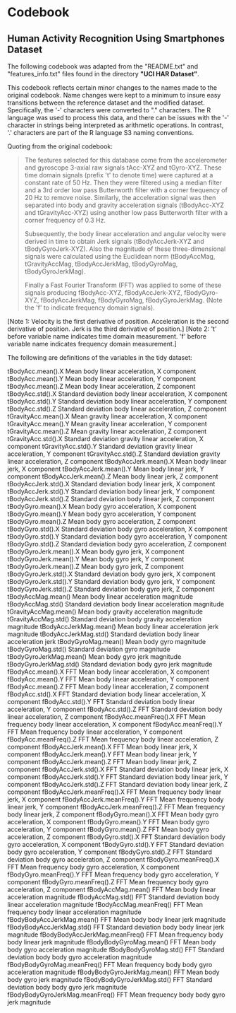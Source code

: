 Codebook
========

Human Activity Recognition Using Smartphones Dataset
----------------------------------------------------

The following codebook was adapted from the "README.txt" and "features_info.txt" files found in the directory **"UCI HAR Dataset"**.

This codebook reflects certain minor changes to the names made to the original codebook.  Name changes were kept to a minimum to insure easy transitions between the reference dataset and the modified dataset.  Specifically, the '-' characters were converted to "." characters.  The R language was used to process this data, and there can be issues with the '-' character in strings being interpreted as arithmetic operations.  In contrast, '.' characters are part of the R language S3 naming conventions.

Quoting from the original codebook:

> The features selected for this database come from the accelerometer and gyroscope 3-axial raw signals tAcc-XYZ and tGyro-XYZ. These time domain signals (prefix 't' to denote time) were captured at a constant rate of 50 Hz. Then they were filtered using a median filter and a 3rd order low pass Butterworth filter with a corner frequency of 20 Hz to remove noise. Similarly, the acceleration signal was then separated into body and gravity acceleration signals (tBodyAcc-XYZ and tGravityAcc-XYZ) using another low pass Butterworth filter with a corner frequency of 0.3 Hz.
>
> Subsequently, the body linear acceleration and angular velocity were derived in time to obtain Jerk signals (tBodyAccJerk-XYZ and tBodyGyroJerk-XYZ). Also the magnitude of these three-dimensional signals were calculated using the Euclidean norm (tBodyAccMag, tGravityAccMag, tBodyAccJerkMag, tBodyGyroMag, tBodyGyroJerkMag).
>
> Finally a Fast Fourier Transform (FFT) was applied to some of these signals producing fBodyAcc-XYZ, fBodyAccJerk-XYZ, fBodyGyro-XYZ, fBodyAccJerkMag, fBodyGyroMag, fBodyGyroJerkMag. (Note the 'f' to indicate frequency domain signals).

[Note 1: Velocity is the first derivative of position.
         Acceleration is the second derivative of position.
         Jerk is the third derivative of position.]
[Note 2: 't' before variable name indicates time domain measurement.
         'f' before variable name indicates frequency domain measurement.]

The following are definitions of the variables in the tidy dataset:

tBodyAcc.mean().X                Mean body linear acceleration, X component
tBodyAcc.mean().Y                Mean body linear acceleration, Y component
tBodyAcc.mean().Z                Mean body linear acceleration, Z component
tBodyAcc.std().X                 Standard deviation body linear acceleration, X component
tBodyAcc.std().Y                 Standard deviation body linear acceleration, Y component
tBodyAcc.std().Z                 Standard deviation body linear acceleration, Z component
tGravityAcc.mean().X             Mean gravity linear acceleration, X component
tGravityAcc.mean().Y             Mean gravity linear acceleration, Y component
tGravityAcc.mean().Z             Mean gravity linear acceleration, Z component
tGravityAcc.std().X              Standard deviation gravity linear acceleration, X component
tGravityAcc.std().Y              Standard deviation gravity linear acceleration, Y component
tGravityAcc.std().Z              Standard deviation gravity linear acceleration, Z component
tBodyAccJerk.mean().X            Mean body linear jerk, X component
tBodyAccJerk.mean().Y            Mean body linear jerk, Y component
tBodyAccJerk.mean().Z            Mean body linear jerk, Z component
tBodyAccJerk.std().X             Standard deviation body linear jerk, X component
tBodyAccJerk.std().Y             Standard deviation body linear jerk, Y component
tBodyAccJerk.std().Z             Standard deviation body linear jerk, Z component
tBodyGyro.mean().X               Mean body gyro acceleration, X component
tBodyGyro.mean().Y               Mean body gyro acceleration, Y component
tBodyGyro.mean().Z               Mean body gyro acceleration, Z component
tBodyGyro.std().X                Standard deviation body gyro acceleration, X component
tBodyGyro.std().Y                Standard deviation body gyro acceleration, Y component
tBodyGyro.std().Z                Standard deviation body gyro acceleration, Z component
tBodyGyroJerk.mean().X           Mean body gyro jerk, X component
tBodyGyroJerk.mean().Y           Mean body gyro jerk, Y component
tBodyGyroJerk.mean().Z           Mean body gyro jerk, Z component
tBodyGyroJerk.std().X            Standard deviation body gyro jerk, X component
tBodyGyroJerk.std().Y            Standard deviation body gyro jerk, Y component
tBodyGyroJerk.std().Z            Standard deviation body gyro jerk, Z component
tBodyAccMag.mean()               Mean body linear acceleration magnitude
tBodyAccMag.std()                Standard deviation body linear acceleration magnitude
tGravityAccMag.mean()            Mean body gravity acceleration magnitude
tGravityAccMag.std()             Standard deviation body gravity acceleration magnitude
tBodyAccJerkMag.mean()           Mean body linear acceleration jerk magnitude
tBodyAccJerkMag.std()            Standard deviation body linear acceleration jerk
tBodyGyroMag.mean()              Mean body gyro magnitude
tBodyGyroMag.std()               Standard deviation gyro magnitude
tBodyGyroJerkMag.mean()          Mean body gyro jerk magnitude
tBodyGyroJerkMag.std()           Standard deviation body gyro jerk magnitude
fBodyAcc.mean().X                FFT Mean body linear acceleration, X component
fBodyAcc.mean().Y                FFT Mean body linear acceleration, Y component
fBodyAcc.mean().Z                FFT Mean body linear acceleration, Z component
fBodyAcc.std().X                 FFT Standard deviation body linear acceleration, X component
fBodyAcc.std().Y                 FFT Standard deviation body linear acceleration, Y component
fBodyAcc.std().Z                 FFT Standard deviation body linear acceleration, Z component
fBodyAcc.meanFreq().X            FFT Mean frequency body linear acceleration, X component
fBodyAcc.meanFreq().Y            FFT Mean frequency body linear acceleration, Y component
fBodyAcc.meanFreq().Z            FFT Mean frequency body linear acceleration, Z component
fBodyAccJerk.mean().X            FFT Mean body linear jerk, X component
fBodyAccJerk.mean().Y            FFT Mean body linear jerk, Y component
fBodyAccJerk.mean().Z            FFT Mean body linear jerk, Z component
fBodyAccJerk.std().X             FFT Standard deviation body linear jerk, X component
fBodyAccJerk.std().Y             FFT Standard deviation body linear jerk, Y component
fBodyAccJerk.std().Z             FFT Standard deviation body linear jerk, Z component
fBodyAccJerk.meanFreq().X        FFT Mean frequency body linear jerk, X component
fBodyAccJerk.meanFreq().Y        FFT Mean frequency body linear jerk, Y component
fBodyAccJerk.meanFreq().Z        FFT Mean frequency body linear jerk, Z component
fBodyGyro.mean().X               FFT Mean body gyro acceleration, X component
fBodyGyro.mean().Y               FFT Mean body gyro acceleration, Y component
fBodyGyro.mean().Z               FFT Mean body gyro acceleration, Z component
fBodyGyro.std().X                FFT Standard deviation body gyro acceleration, X component
fBodyGyro.std().Y                FFT Standard deviation body gyro acceleration, Y component
fBodyGyro.std().Z                FFT Standard deviation body gyro acceleration, Z component
fBodyGyro.meanFreq().X           FFT Mean frequency body gyro acceleration, X component
fBodyGyro.meanFreq().Y           FFT Mean frequency body gyro acceleration, Y component
fBodyGyro.meanFreq().Z           FFT Mean frequency body gyro acceleration, Z component
fBodyAccMag.mean()               FFT Mean body linear acceleration magnitude
fBodyAccMag.std()                FFT Standard deviation body linear acceleration magnitude
fBodyAccMag.meanFreq()           FFT Mean frequency body linear acceleration magnitude
fBodyBodyAccJerkMag.mean()       FFT Mean body body linear jerk magnitude
fBodyBodyAccJerkMag.std()        FFT Standard deviation body body linear jerk magnitude
fBodyBodyAccJerkMag.meanFreq()   FFT Mean frequency body body linear jerk magnitude
fBodyBodyGyroMag.mean()          FFT Mean body body gyro acceleration magnitude
fBodyBodyGyroMag.std()           FFT Standard deviation body body gyro acceleration magnitude
fBodyBodyGyroMag.meanFreq()      FFT Mean frequency body body gyro acceleration magnitude
fBodyBodyGyroJerkMag.mean()      FFT Mean body body gyro jerk magnitude
fBodyBodyGyroJerkMag.std()       FFT Standard deviation body body gyro jerk magnitude
fBodyBodyGyroJerkMag.meanFreq()  FFT Mean frequency body body gyro jerk magnitude

